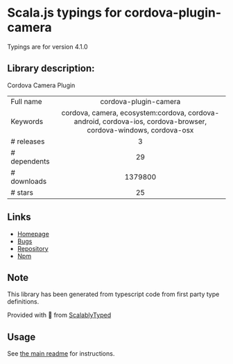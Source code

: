 
# Scala.js typings for cordova-plugin-camera

Typings are for version 4.1.0

## Library description:
Cordova Camera Plugin

|                    |                 |
| ------------------ | :-------------: |
| Full name          | cordova-plugin-camera |
| Keywords           | cordova, camera, ecosystem:cordova, cordova-android, cordova-ios, cordova-browser, cordova-windows, cordova-osx |
| # releases         | 3 |
| # dependents       | 29 |
| # downloads        | 1379800 |
| # stars            | 25 |

## Links
- [Homepage](https://github.com/apache/cordova-plugin-camera#readme)
- [Bugs](https://github.com/apache/cordova-plugin-camera/issues)
- [Repository](https://github.com/apache/cordova-plugin-camera)
- [Npm](https://www.npmjs.com/package/cordova-plugin-camera)
    


## Note
This library has been generated from typescript code from first party type definitions.

Provided with :purple_heart: from [ScalablyTyped](https://github.com/oyvindberg/ScalablyTyped)

## Usage
See [the main readme](../../readme.md) for instructions.


